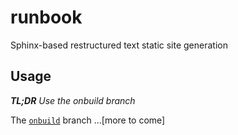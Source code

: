 # runbook
Sphinx-based restructured text static site generation

## Usage

_**TL;DR** Use the onbuild branch_

The [`onbuild`](https://github.com/advizex/runbook/tree/onbuild) branch ...[more to come]
